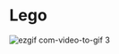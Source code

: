 # Lego

![ezgif com-video-to-gif 3](https://github.com/juffalow/lego/assets/8142965/d8933e21-ce1f-4df5-aca4-a19204ff35c0)
